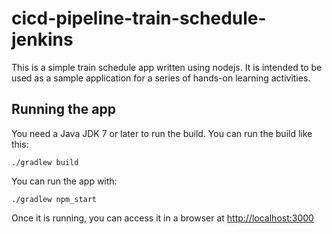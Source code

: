 # cicd-pipeline-train-schedule-jenkins

This is a simple train schedule app written using nodejs. It is intended to be used as a sample application for a series of hands-on learning activities.

## Running the app

You need a Java JDK 7 or later to run the build. You can run the build like this:

    ./gradlew build 

You can run the app with:

    ./gradlew npm_start

Once it is running, you can access it in a browser at [http://localhost:3000](http://localhost:3000)

